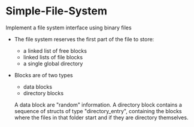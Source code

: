 # Simple-File-System
 
   Implement a file system interface using binary files
   - The file system reserves the first part of the file
     to store:
     - a linked list of free blocks
     - linked lists of file blocks
     - a single global directory
     
   - Blocks are of two types
     - data blocks
     - directory blocks

     A data block are "random" information.
     A directory block contains a sequence of
     structs of type "directory_entry",
     containing the blocks where the files in that folder start
     and if they are directory themselves.